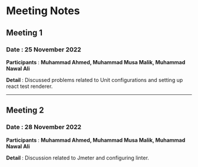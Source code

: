 # Meeting Notes

## Meeting 1
### Date  : 25 November 2022
<strong> Participants </strong> : **Muhammad Ahmed, Muhammad Musa Malik, Muhammad Nawal Ali** <br />

<strong> Detail </strong> : Discussed problems related to Unit configurations and setting up react test renderer.
- - - -
## Meeting 2
### Date : 28 November 2022
<strong> Participants </strong> : **Muhammad Ahmed, Muhammad Musa Malik, Muhammad Nawal Ali** <br />

<strong> Detail </strong> : Discussion related to Jmeter and configuring linter.
